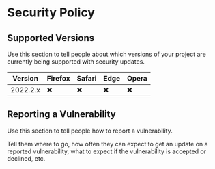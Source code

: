 # Security Policy

## Supported Versions

Use this section to tell people about which versions of your project are
currently being supported with security updates.

| Version | Firefox          |  Safari          |  Edge          |  Opera          |
| ------- | ------------------ |------------------ |------------------ |------------------ |
| 2022.2.x   | :x: | :x: |:x: |:x: |

## Reporting a Vulnerability

Use this section to tell people how to report a vulnerability.

Tell them where to go, how often they can expect to get an update on a
reported vulnerability, what to expect if the vulnerability is accepted or
declined, etc.
